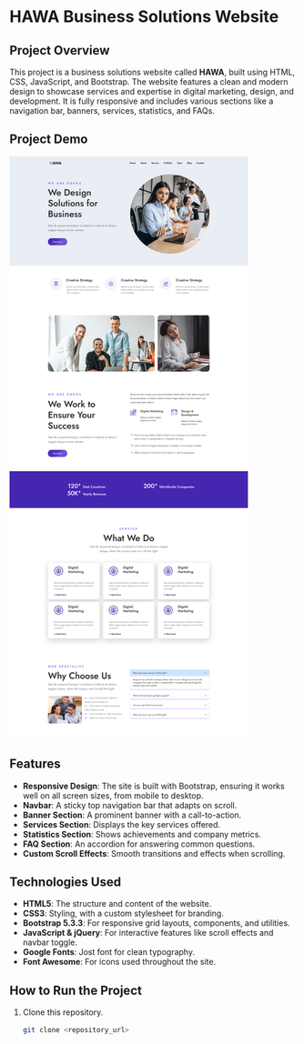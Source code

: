 # HAWA Business Solutions Website

## Project Overview

This project is a business solutions website called **HAWA**, built using HTML, CSS, JavaScript, and Bootstrap. The website features a clean and modern design to showcase services and expertise in digital marketing, design, and development. It is fully responsive and includes various sections like a navigation bar, banners, services, statistics, and FAQs.

## Project Demo

![demo](demo.png)

## Features

- **Responsive Design**: The site is built with Bootstrap, ensuring it works well on all screen sizes, from mobile to desktop.
- **Navbar**: A sticky top navigation bar that adapts on scroll.
- **Banner Section**: A prominent banner with a call-to-action.
- **Services Section**: Displays the key services offered.
- **Statistics Section**: Shows achievements and company metrics.
- **FAQ Section**: An accordion for answering common questions.
- **Custom Scroll Effects**: Smooth transitions and effects when scrolling.

## Technologies Used

- **HTML5**: The structure and content of the website.
- **CSS3**: Styling, with a custom stylesheet for branding.
- **Bootstrap 5.3.3**: For responsive grid layouts, components, and utilities.
- **JavaScript & jQuery**: For interactive features like scroll effects and navbar toggle.
- **Google Fonts**: Jost font for clean typography.
- **Font Awesome**: For icons used throughout the site.

## How to Run the Project

1. Clone this repository.
   ```bash
   git clone <repository_url>
